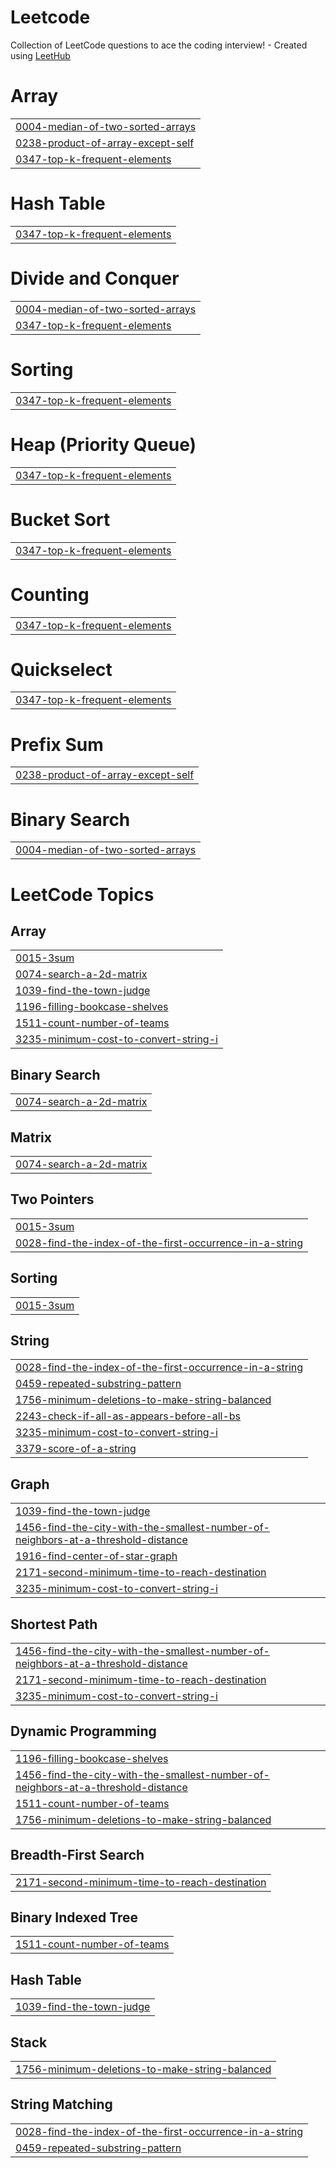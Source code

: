 # Leetcode
Collection of LeetCode questions to ace the coding interview! - Created using [LeetHub](https://github.com/QasimWani/LeetHub)


# Array
|  |
| ------- |
| [0004-median-of-two-sorted-arrays](https://github.com/SameerVers3/Leetcode/tree/master/0004-median-of-two-sorted-arrays) |
| [0238-product-of-array-except-self](https://github.com/SameerVers3/Leetcode/tree/master/0238-product-of-array-except-self) |
| [0347-top-k-frequent-elements](https://github.com/SameerVers3/Leetcode/tree/master/0347-top-k-frequent-elements) |
# Hash Table
|  |
| ------- |
| [0347-top-k-frequent-elements](https://github.com/SameerVers3/Leetcode/tree/master/0347-top-k-frequent-elements) |
# Divide and Conquer
|  |
| ------- |
| [0004-median-of-two-sorted-arrays](https://github.com/SameerVers3/Leetcode/tree/master/0004-median-of-two-sorted-arrays) |
| [0347-top-k-frequent-elements](https://github.com/SameerVers3/Leetcode/tree/master/0347-top-k-frequent-elements) |
# Sorting
|  |
| ------- |
| [0347-top-k-frequent-elements](https://github.com/SameerVers3/Leetcode/tree/master/0347-top-k-frequent-elements) |
# Heap (Priority Queue)
|  |
| ------- |
| [0347-top-k-frequent-elements](https://github.com/SameerVers3/Leetcode/tree/master/0347-top-k-frequent-elements) |
# Bucket Sort
|  |
| ------- |
| [0347-top-k-frequent-elements](https://github.com/SameerVers3/Leetcode/tree/master/0347-top-k-frequent-elements) |
# Counting
|  |
| ------- |
| [0347-top-k-frequent-elements](https://github.com/SameerVers3/Leetcode/tree/master/0347-top-k-frequent-elements) |
# Quickselect
|  |
| ------- |
| [0347-top-k-frequent-elements](https://github.com/SameerVers3/Leetcode/tree/master/0347-top-k-frequent-elements) |
# Prefix Sum
|  |
| ------- |
| [0238-product-of-array-except-self](https://github.com/SameerVers3/Leetcode/tree/master/0238-product-of-array-except-self) |
# Binary Search
|  |
| ------- |
| [0004-median-of-two-sorted-arrays](https://github.com/SameerVers3/Leetcode/tree/master/0004-median-of-two-sorted-arrays) |
<!---LeetCode Topics Start-->
# LeetCode Topics
## Array
|  |
| ------- |
| [0015-3sum](https://github.com/SameerVers3/Leetcode/tree/master/0015-3sum) |
| [0074-search-a-2d-matrix](https://github.com/SameerVers3/Leetcode/tree/master/0074-search-a-2d-matrix) |
| [1039-find-the-town-judge](https://github.com/SameerVers3/Leetcode/tree/master/1039-find-the-town-judge) |
| [1196-filling-bookcase-shelves](https://github.com/SameerVers3/Leetcode/tree/master/1196-filling-bookcase-shelves) |
| [1511-count-number-of-teams](https://github.com/SameerVers3/Leetcode/tree/master/1511-count-number-of-teams) |
| [3235-minimum-cost-to-convert-string-i](https://github.com/SameerVers3/Leetcode/tree/master/3235-minimum-cost-to-convert-string-i) |
## Binary Search
|  |
| ------- |
| [0074-search-a-2d-matrix](https://github.com/SameerVers3/Leetcode/tree/master/0074-search-a-2d-matrix) |
## Matrix
|  |
| ------- |
| [0074-search-a-2d-matrix](https://github.com/SameerVers3/Leetcode/tree/master/0074-search-a-2d-matrix) |
## Two Pointers
|  |
| ------- |
| [0015-3sum](https://github.com/SameerVers3/Leetcode/tree/master/0015-3sum) |
| [0028-find-the-index-of-the-first-occurrence-in-a-string](https://github.com/SameerVers3/Leetcode/tree/master/0028-find-the-index-of-the-first-occurrence-in-a-string) |
## Sorting
|  |
| ------- |
| [0015-3sum](https://github.com/SameerVers3/Leetcode/tree/master/0015-3sum) |
## String
|  |
| ------- |
| [0028-find-the-index-of-the-first-occurrence-in-a-string](https://github.com/SameerVers3/Leetcode/tree/master/0028-find-the-index-of-the-first-occurrence-in-a-string) |
| [0459-repeated-substring-pattern](https://github.com/SameerVers3/Leetcode/tree/master/0459-repeated-substring-pattern) |
| [1756-minimum-deletions-to-make-string-balanced](https://github.com/SameerVers3/Leetcode/tree/master/1756-minimum-deletions-to-make-string-balanced) |
| [2243-check-if-all-as-appears-before-all-bs](https://github.com/SameerVers3/Leetcode/tree/master/2243-check-if-all-as-appears-before-all-bs) |
| [3235-minimum-cost-to-convert-string-i](https://github.com/SameerVers3/Leetcode/tree/master/3235-minimum-cost-to-convert-string-i) |
| [3379-score-of-a-string](https://github.com/SameerVers3/Leetcode/tree/master/3379-score-of-a-string) |
## Graph
|  |
| ------- |
| [1039-find-the-town-judge](https://github.com/SameerVers3/Leetcode/tree/master/1039-find-the-town-judge) |
| [1456-find-the-city-with-the-smallest-number-of-neighbors-at-a-threshold-distance](https://github.com/SameerVers3/Leetcode/tree/master/1456-find-the-city-with-the-smallest-number-of-neighbors-at-a-threshold-distance) |
| [1916-find-center-of-star-graph](https://github.com/SameerVers3/Leetcode/tree/master/1916-find-center-of-star-graph) |
| [2171-second-minimum-time-to-reach-destination](https://github.com/SameerVers3/Leetcode/tree/master/2171-second-minimum-time-to-reach-destination) |
| [3235-minimum-cost-to-convert-string-i](https://github.com/SameerVers3/Leetcode/tree/master/3235-minimum-cost-to-convert-string-i) |
## Shortest Path
|  |
| ------- |
| [1456-find-the-city-with-the-smallest-number-of-neighbors-at-a-threshold-distance](https://github.com/SameerVers3/Leetcode/tree/master/1456-find-the-city-with-the-smallest-number-of-neighbors-at-a-threshold-distance) |
| [2171-second-minimum-time-to-reach-destination](https://github.com/SameerVers3/Leetcode/tree/master/2171-second-minimum-time-to-reach-destination) |
| [3235-minimum-cost-to-convert-string-i](https://github.com/SameerVers3/Leetcode/tree/master/3235-minimum-cost-to-convert-string-i) |
## Dynamic Programming
|  |
| ------- |
| [1196-filling-bookcase-shelves](https://github.com/SameerVers3/Leetcode/tree/master/1196-filling-bookcase-shelves) |
| [1456-find-the-city-with-the-smallest-number-of-neighbors-at-a-threshold-distance](https://github.com/SameerVers3/Leetcode/tree/master/1456-find-the-city-with-the-smallest-number-of-neighbors-at-a-threshold-distance) |
| [1511-count-number-of-teams](https://github.com/SameerVers3/Leetcode/tree/master/1511-count-number-of-teams) |
| [1756-minimum-deletions-to-make-string-balanced](https://github.com/SameerVers3/Leetcode/tree/master/1756-minimum-deletions-to-make-string-balanced) |
## Breadth-First Search
|  |
| ------- |
| [2171-second-minimum-time-to-reach-destination](https://github.com/SameerVers3/Leetcode/tree/master/2171-second-minimum-time-to-reach-destination) |
## Binary Indexed Tree
|  |
| ------- |
| [1511-count-number-of-teams](https://github.com/SameerVers3/Leetcode/tree/master/1511-count-number-of-teams) |
## Hash Table
|  |
| ------- |
| [1039-find-the-town-judge](https://github.com/SameerVers3/Leetcode/tree/master/1039-find-the-town-judge) |
## Stack
|  |
| ------- |
| [1756-minimum-deletions-to-make-string-balanced](https://github.com/SameerVers3/Leetcode/tree/master/1756-minimum-deletions-to-make-string-balanced) |
## String Matching
|  |
| ------- |
| [0028-find-the-index-of-the-first-occurrence-in-a-string](https://github.com/SameerVers3/Leetcode/tree/master/0028-find-the-index-of-the-first-occurrence-in-a-string) |
| [0459-repeated-substring-pattern](https://github.com/SameerVers3/Leetcode/tree/master/0459-repeated-substring-pattern) |
<!---LeetCode Topics End-->